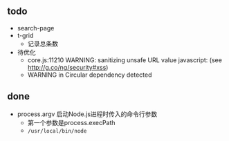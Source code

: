 ## todo
+ search-page
+ t-grid
	+ 记录总条数
+ 待优化
	+ core.js:11210 WARNING: sanitizing unsafe URL value javascript: (see http://g.co/ng/security#xss)
	+ WARNING in Circular dependency detected




## done
+ process.argv 启动Node.js进程时传入的命令行参数 
	+ 第一个参数是process.execPath
	+ `/usr/local/bin/node`